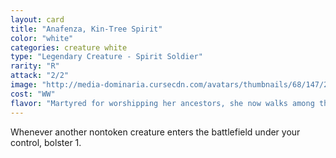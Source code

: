 ```yaml
---
layout: card
title: "Anafenza, Kin-Tree Spirit"
color: "white"
categories: creature white
type: "Legendary Creature - Spirit Soldier"
rarity: "R"
attack: "2/2"
image: "http://media-dominaria.cursecdn.com/avatars/thumbnails/68/147/200/283/635614913185384817.png"
cost: "WW"
flavor: "Martyred for worshipping her ancestors, she now walks among them."
---
```


Whenever another nontoken creature enters the battlefield under your control, bolster 1.
